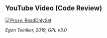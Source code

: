 ## YouTube Video (Code Review)

[![Proxy: ReadOnlySet](https://img.youtube.com/vi/nmFfj3EIk0c/0.jpg)](https://www.youtube.com/watch?v=nmFfj3EIk0c)

*Egon Teiniker, 2019, GPL v3.0*
